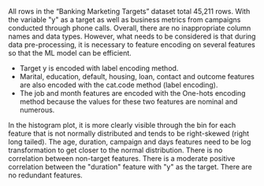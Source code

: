 All rows in the “Banking Marketing Targets” dataset total 45,211 rows. With the variable "y" as a target as well as business metrics from campaigns conducted through phone calls. Overall, there are no inappropriate column names and data types. However, what needs to be considered is that during data pre-processing, it is necessary to feature encoding on several features so that the ML model can be efficient.
- Target y is encoded with label encoding method.
- Marital, education, default, housing, loan, contact and outcome features are also encoded with the cat.code method (label encoding).
- The job and month features are encoded with the One-hots encoding method because the values ​​for these two features are nominal and numerous.

In the histogram plot, it is more clearly visible through the bin for each feature that is not normally distributed and tends to be right-skewed (right long tailed). The age, duration, campaign and days features need to be log transformation to get closer to the normal distribution. There is no correlation between non-target features. There is a moderate positive correlation between the "duration" feature with "y" as the target. There are no redundant features.
